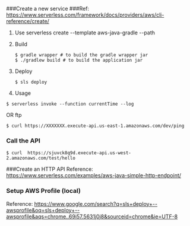 ###Create a new service
###Ref: https://www.serverless.com/framework/docs/providers/aws/cli-reference/create/
1. Use serverless create --template aws-java-gradle --path <name-of-service>
2. Build 
   ```
   $ gradle wrapper # to build the gradle wrapper jar
   $ ./gradlew build # to build the application jar
   ```
3. Deploy
   ```
   $ sls deploy
   ```
   
4. Usage 
```
$ serverless invoke --function currentTime --log
```
OR ftp
```
$ curl https://XXXXXXX.execute-api.us-east-1.amazonaws.com/dev/ping
```
### Call the API
```
$ curl  https://sjuvck8q9d.execute-api.us-west-2.amazonaws.com/test/hello
```

###Create an HTTP API
Reference: https://www.serverless.com/examples/aws-java-simple-http-endpoint/

### Setup AWS Profile (local)
Reference: https://www.google.com/search?q=sls+deploy+--awsprofile&oq=sls+deploy+--awsprofile&aqs=chrome..69i57.5631j0j8&sourceid=chrome&ie=UTF-8

